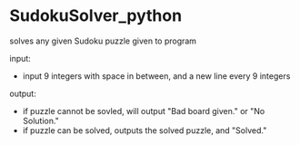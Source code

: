 # SudokuSolver_python
solves any given Sudoku puzzle given to program

input:
- input 9 integers with space in between, and a new line every 9 integers

output: 
- if puzzle cannot be sovled, will output "Bad board given." or "No Solution."
- if puzzle can be solved, outputs the solved puzzle, and "Solved."

